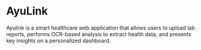 # AyuLink
Ayulink is a smart healthcare web application that allows users to upload lab reports, performs OCR-based analysis to extract health data, and presents key insights on a personalized dashboard.
